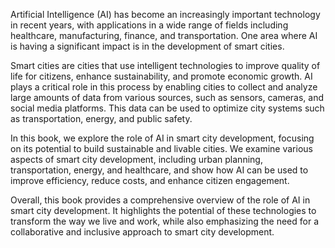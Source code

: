 

Artificial Intelligence (AI) has become an increasingly important technology in recent years, with applications in a wide range of fields including healthcare, manufacturing, finance, and transportation. One area where AI is having a significant impact is in the development of smart cities.

Smart cities are cities that use intelligent technologies to improve quality of life for citizens, enhance sustainability, and promote economic growth. AI plays a critical role in this process by enabling cities to collect and analyze large amounts of data from various sources, such as sensors, cameras, and social media platforms. This data can be used to optimize city systems such as transportation, energy, and public safety.

In this book, we explore the role of AI in smart city development, focusing on its potential to build sustainable and livable cities. We examine various aspects of smart city development, including urban planning, transportation, energy, and healthcare, and show how AI can be used to improve efficiency, reduce costs, and enhance citizen engagement.

Overall, this book provides a comprehensive overview of the role of AI in smart city development. It highlights the potential of these technologies to transform the way we live and work, while also emphasizing the need for a collaborative and inclusive approach to smart city development.
